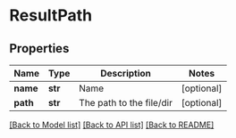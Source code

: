 # ResultPath

## Properties
Name | Type | Description | Notes
------------ | ------------- | ------------- | -------------
**name** | **str** | Name | [optional] 
**path** | **str** | The path to the file/dir | [optional] 

[[Back to Model list]](../README.md#documentation-for-models) [[Back to API list]](../README.md#documentation-for-api-endpoints) [[Back to README]](../README.md)


